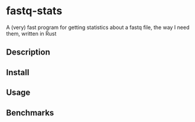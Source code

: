 # fastq-stats

A (very) fast program for getting statistics about a fastq file, the way I need them, written in Rust

## Description

## Install

## Usage

## Benchmarks

